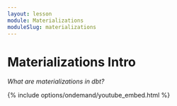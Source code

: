 ```yaml
---
layout: lesson
module: Materializations
moduleSlug: materializations
---
```


# Materializations Intro
_What are materializations in dbt?_

{% include options/ondemand/youtube_embed.html %}